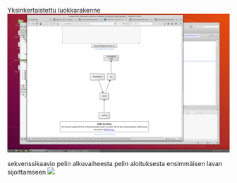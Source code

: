 Yksinkertaistettu luokkarakenne
![](https://github.com/mazantti/ot-harjoitustyo/blob/master/dokumentaatio/luokkakaavio.png)

sekvenssikaavio pelin alkuvaiheesta pelin aloituksesta ensimmäisen lavan sijoittamseen
![](https://github.com/mazantti/ot-harjoitustyo/blob/master/dokumentaatio/alkusekvenssi.xcf)
